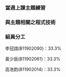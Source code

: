 ### 當週上課主題練習
### 與主題相關之程式技術
### 組員分工
李冠誼(B11902090)：33.3%

黃少辰(B11902061)：33.3%

高浩鈞(B11902014)：33.3%